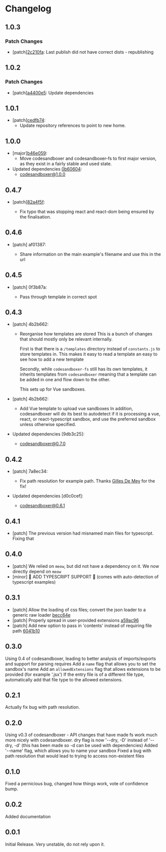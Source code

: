 # Changelog

## 1.0.3

### Patch Changes

- [patch][2c210fa](https://github.com/codesandbox/codesandboxer/commit/2c210fa):
  Last publish did not have correct dists - republishing

## 1.0.2

### Patch Changes

- [patch][a4400e5](https://github.com/codesandbox/codesandboxer/commit/a4400e5):
  Update dependencies

## 1.0.1

- [patch][cedfb74](https://github.com/codesandbox/codesandboxer/commit/cedfb74):
  - Update repository references to point to new home.

## 1.0.0

- [major][b46e059](https://github.com/codesandbox/codesandboxer/commit/b46e059):
  - Move codesandboxer and codesandboxer-fs to first major version, as they exist in a fairly stable and used state.
- Updated dependencies [0b60604](https://github.com/codesandbox/codesandboxer/commit/0b60604):
  - codesandboxer@1.0.0

## 0.4.7

- [patch][82a4f5f](https://github.com/codesandbox/codesandboxer/commit/82a4f5f):

  - Fix typo that was stopping react and react-dom being ensured by the finalisation.

## 0.4.6

- [patch] af01387:

  - Share information on the main example's filename and use this in the url

## 0.4.5

- [patch] 0f3b87a:

  - Pass through template in correct spot

## 0.4.3

- [patch] 4b2b662:

  - Reorganise how templates are stored
    This is a bunch of changes that should mostly only be relevant internally.

    First is that there is a `/templates` directory instead of `constants.js` to
    store templates in. This makes it easy to read a template an easy to see how to add a new template

    Secondly, while `codesandboxer-fs` still has its own templates, it inherits templates from `codesandboxer`
    meaning that a template can be added in one and flow down to the other.

    This sets up for Vue sandboxes.

- [patch] 4b2b662:

  - Add Vue template to upload vue sandboxes
    In addition, codesandboxer will do its best to autodetect if it is
    processing a vue, react, or react-typescript sandbox, and use the
    preferred sandbox unless otherwise specified.

- Updated dependencies [9db3c25]:
  - codesandboxer@0.7.0

## 0.4.2

- [patch] 7a8ec34:

  - Fix path resolution for example path. Thanks [Gilles De Mey](https://github.com/gillesdemey) for the fix!

- Updated dependencies [d0c0cef]:
  - codesandboxer@0.6.1

## 0.4.1

- [patch] The previous version had misnamed main files for typescript. Fixing that

## 0.4.0

- [patch] We relied on `meow`, but did not have a dependency on it. We now directly depend on `meow`
- [minor] 🎉 ADD TYPESCRIPT SUPPORT 🎉 (comes with auto-detection of typescript examples)

## 0.3.1

- [patch] Allow the loading of css files; convert the json loader to a generic raw loader [becc64e](becc64e)
- [patch] Properly spread in user-provided extensions [a59ac96](a59ac96)
- [patch] Add new option to pass in 'contents' instead of requiring file path [6041b10](6041b10)

## 0.3.0

Using 0.4 of codesandboxer, leading to better analysis of imports/exports and support for parsing requires
Add a `name` flag that allows you to set the sandbox's name
Add an `allowedExtensions` flag that allows extensions to be provided (for example '.jsx')
If the entry file is of a different file type, automatically add that file type to the allowed extensions.

## 0.2.1

Actually fix bug with path resolution.

## 0.2.0

Using v0.3 of codesandboxer - API changes that have made fs work much more nicely
with codesandboxer.
dry flag is now '--dry, -D' instead of '--dry, -d' (this has been made so -d can be used with dependencies)
Added '--name' flag, which allows you to name your sandbox
Fixed a bug with path resolution that would lead to trying to access non-existent files

## 0.1.0

Fixed a pernicious bug, changed how things work, vote of confidence bump.

## 0.0.2

Added documentation

## 0.0.1

Initial Release. Very unstable, do not rely upon it.

